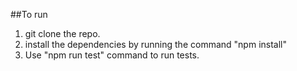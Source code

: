 ##To run
1. git clone the repo.
2. install the dependencies by running the command "npm install"
3. Use "npm run test" command to run tests.
